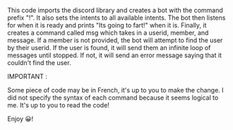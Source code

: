 This code imports the discord library and creates a bot with the command prefix "!". It also sets the intents to all available intents. The bot then listens for when it is ready and prints "Its going to fart!" when it is. Finally, it creates a command called msg which takes in a userid, member, and message. If a member is not provided, the bot will attempt to find the user by their userid. If the user is found, it will send them an infinite loop of messages until stopped. If not, it will send an error message saying that it couldn't find the user.

IMPORTANT :

Some piece of code may be in French, it's up to you to make the change. I did not specify the syntax of each command because it seems logical to me. It's up to you to read the code!

Enjoy 😀!
